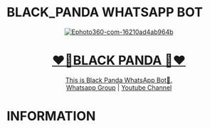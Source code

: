 # BLACK_PANDA WHATSAPP BOT
<div align="center">
<a href="https://ibb.co/zhs6W4y"><img src="https://i.ibb.co/ccJYKrG/Ephoto360-com-16210ad4ab964b.jpg" alt="Ephoto360-com-16210ad4ab964b" border="0"></a><br /><a target='_blank' href='https://the-crosswordsolver.com/offbeat-parisian-tourist-sites-6-letters'>
<h1>❤️🐼BLACK PANDA 🐼❤️</h1>
</div>
<p align="center">
      This is Black Panda WhatsApp Bot🐼.
      <br>
        <a href="https://chat.whatsapp.com/EiAMgRvran32kP9oChu5tb">Whatsapp Group</a> |
        <a href="https://youtube.com/channel/UCRt-7UDMMcfjunuZwZi481Q">Youtube Channel</a>
    <br>
</div>
<h1>INFORMATION</h1>
<img srcsrc="https://giphy.com/gifs/kiss-panda-NvfIgh0SqxC4o">
